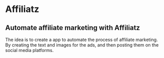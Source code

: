# Affiliatz

## Automate affiliate marketing with Affiliatz

The idea is to create a app to automate the process of affiliate marketing. By creating the text and images for the ads, and then posting them on the social media platforms.
